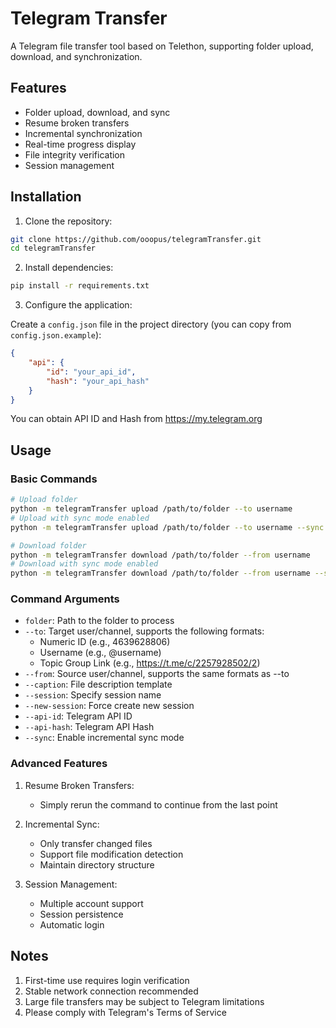 # Telegram Transfer

A Telegram file transfer tool based on Telethon, supporting folder upload, download, and synchronization.

## Features

- Folder upload, download, and sync
- Resume broken transfers
- Incremental synchronization
- Real-time progress display
- File integrity verification
- Session management

## Installation

1. Clone the repository:
```bash
git clone https://github.com/ooopus/telegramTransfer.git
cd telegramTransfer
```

2. Install dependencies:
```bash
pip install -r requirements.txt
```

3. Configure the application:

Create a `config.json` file in the project directory (you can copy from `config.json.example`):
```json
{
    "api": {
        "id": "your_api_id",
        "hash": "your_api_hash"
    }
}
```

You can obtain API ID and Hash from https://my.telegram.org

## Usage

### Basic Commands

```bash
# Upload folder
python -m telegramTransfer upload /path/to/folder --to username
# Upload with sync mode enabled
python -m telegramTransfer upload /path/to/folder --to username --sync

# Download folder
python -m telegramTransfer download /path/to/folder --from username
# Download with sync mode enabled
python -m telegramTransfer download /path/to/folder --from username --sync
```

### Command Arguments

- `folder`: Path to the folder to process
- `--to`: Target user/channel, supports the following formats:
  - Numeric ID (e.g., 4639628806)
  - Username (e.g., @username)
  - Topic Group Link (e.g., https://t.me/c/2257928502/2)
- `--from`: Source user/channel, supports the same formats as --to
- `--caption`: File description template
- `--session`: Specify session name
- `--new-session`: Force create new session
- `--api-id`: Telegram API ID
- `--api-hash`: Telegram API Hash
- `--sync`: Enable incremental sync mode

### Advanced Features

1. Resume Broken Transfers:
   - Simply rerun the command to continue from the last point

2. Incremental Sync:
   - Only transfer changed files
   - Support file modification detection
   - Maintain directory structure

3. Session Management:
   - Multiple account support
   - Session persistence
   - Automatic login

## Notes

1. First-time use requires login verification
2. Stable network connection recommended
3. Large file transfers may be subject to Telegram limitations
4. Please comply with Telegram's Terms of Service